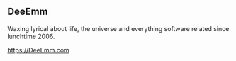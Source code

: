## DeeEmm

Waxing lyrical about life, the universe and everything software related since lunchtime 2006.

https://DeeEmm.com
